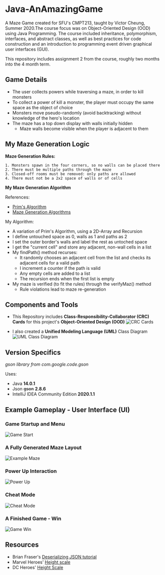 # Java-AnAmazingGame
A Maze Game created for SFU's CMPT213, taught by Victor Cheung, Summer 2020.The course focus was on Object-Oriented Design (OOD) using Java Programming. The course included inheritance, polymorphism, interfaces, and abstract classes, as well as best practices for code construction and an introduction to programming event driven graphical user interfaces (GUI).

This repository includes assignment 2 from the course, roughly two months into the 4 month term.

## Game Details
- The user collects powers while traversing a maze, in order to kill monsters
- To collect a power of kill a monster, the player must occupy the same space as the object of choice
- Monsters move pseudo-randomly (avoid backtracking) without knowledge of the hero's location
- The maze has a top down display with walls initially hidden
  - Maze walls become visible when the player is adjacent to them 

## My Maze Generation Logic

**Maze Generation Rules:**

    1. Monsters spawn in the four corners, so no walls can be placed there
    2. There must be multiple paths through the maze
    3. Closed-off rooms must be removed: only paths are allowed
    4. There must not be a 2x2 space of walls or of cells
    
**My Maze Generation Algorithm**

References:
- [Prim's Algorithm](https://en.wikipedia.org/wiki/Prim%27s_algorithm)
- [Maze Generation Algorithms](https://en.wikipedia.org/wiki/Maze_generation_algorithm)

My Algorithm:
- A variation of Prim's Algorithm, using a 2D-Array and Recursion
- I define untouched space as 0, walls as 1 and paths as 2
- I set the outer border's walls and label the rest as untoched space
- I get the "current cell" and store any adjacent, non-wall cells in a list
- My findPath() method recurses:
  - It randomly chooses an adjacent cell from the list and checks its adjacent cells for a valid path 
  - I increment a counter if the path is valid
  - Any empty cells are added to a list
  - The recursion ends when the first list is empty
- My maze is verified (to fit the rules) through the verifyMaz() method
  - Rule violations lead to maze re-generation
  
  
  

## Components and Tools
- This Repository includes **Class-Responsibility-Collaborator (CRC) Cards** for this project's **Object-Oriented Design (OOD)**
![CRC Cards](docs/CRCcards.JPG)

- I also created a **Unified Modeling Language (UML)** Class Diagram
![UML Class Diagram](docs/AnAmazingGameUML.jpg)

## Version Specifics
*gson library from com.google.code.gson*

Uses:
- Java **14.0.1**
- Json ~~gson~~ **2.8.6**
- IntelliJ IDEA Community Edition **2020.1.1**

## Example Gameplay - User Interface (UI)
### Game Startup and Menu
![Game Start](images/Maze_StartUI.JPG)

### A Fully Generated Maze Layout
![Example Maze](images/Maze_Generation.JPG)

### Power Up Interaction
![Power Up](images/Maze_PowerUp.JPG)

### Cheat Mode
![Cheat Mode](images/Maze_Cheat.JPG)

### A Finished Game - Win
![Game Win](images/Maze_Win.JPG)

## Resources
- Brian Fraser's [Deserializing JSON tutorial](https://youtu.be/HSuVtkdej8Q)
- Marvel Heroes' [Height scale](https://marvel.fandom.com/wiki/Height_Scale)
- DC Heroes' [Height Scale](https://dc.fandom.com/wiki/Category:Height)

